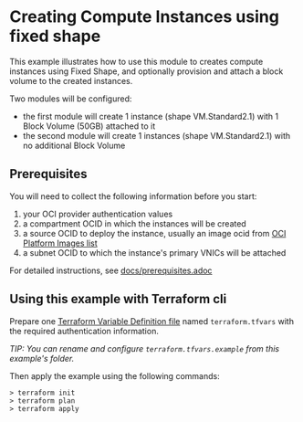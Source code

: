 # Creating Compute Instances using fixed shape

This example illustrates how to use this module to creates compute instances using Fixed Shape, and optionally provision and attach a block volume to the created instances.

Two modules will be configured:

- the first module will create 1 instance (shape VM.Standard2.1) with 1 Block Volume (50GB) attached to it
- the second module will create 1 instances (shape VM.Standard2.1) with no additional Block Volume

## Prerequisites

You will need to collect the following information before you start:

1. your OCI provider authentication values
2. a compartment OCID in which the instances will be created
3. a source OCID to deploy the instance, usually an image ocid from [OCI Platform Images list]
4. a subnet OCID to which the instance's primary VNICs will be attached

For detailed instructions, see [docs/prerequisites.adoc]

## Using this example with Terraform cli

Prepare one [Terraform Variable Definition file] named `terraform.tfvars` with the required authentication information.

*TIP: You can rename and configure `terraform.tfvars.example` from this example's folder.*

Then apply the example using the following commands:

```shell
> terraform init
> terraform plan
> terraform apply
```

[Terraform Variable Definition file]:https://www.terraform.io/docs/language/values/variables.html#variable-definitions-tfvars-files
[docs/prerequisites.adoc]:https://github.com/oracle-terraform-modules/terraform-oci-compute-instance/blob/main/docs/prerequisites.adoc
[Provisioning Infrastructure with Terraform]:https://www.terraform.io/docs/cli/run/index.html
[OCI Platform Images list]:https://docs.oracle.com/en-us/iaas/images/
